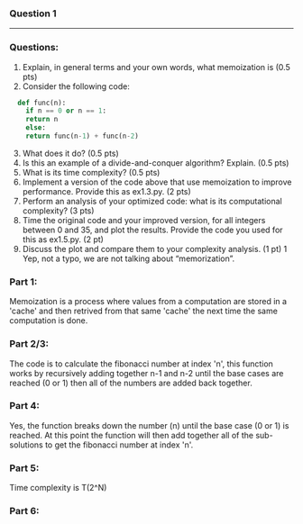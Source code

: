 ### Question 1
---------------------------
### Questions:
1. Explain, in general terms and your own words, what memoization is (0.5 pts)
2. Consider the following code:
``` python
  def func(n):
    if n == 0 or n == 1:
    return n
    else:
    return func(n-1) + func(n-2)
```
3. What does it do? (0.5 pts)
4. Is this an example of a divide-and-conquer algorithm? Explain. (0.5 pts)
5. What is its time complexity? (0.5 pts)
6. Implement a version of the code above that use memoization to improve performance.
Provide this as ex1.3.py. (2 pts)
7. Perform an analysis of your optimized code: what is its computational complexity? (3
pts)
8. Time the original code and your improved version, for all integers between 0 and 35,
and plot the results. Provide the code you used for this as ex1.5.py. (2 pt)
9. Discuss the plot and compare them to your complexity analysis. (1 pt)
1 Yep, not a typo, we are not talking about “memorization”.

### Part 1:

Memoization is a process where values from a computation are stored in a 'cache' and then retrived from that same 'cache' the next time the same computation is done.

### Part 2/3:

The code is to calculate the fibonacci number at index 'n', this function works by recursively adding together n-1 and n-2 until the base cases are reached (0 or 1) then all of the numbers are added back together.

### Part 4:

Yes, the function breaks down the number (n) until the base case (0 or 1) is reached. At this point the function will then add together all of the sub-solutions to get the fibonacci number at index 'n'.

### Part 5:

Time complexity is T(2^N)

### Part 6:

